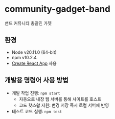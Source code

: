 # community-gadget-band

밴드 커뮤니티 총괄진 가젯

## 환경

-   Node v20.11.0 (64-bit)
-   npm v10.2.4
-   [Create React App](https://github.com/facebook/create-react-app) 사용

## 개발용 명령어 사용 방법

-   개발 작업 진행: `npm start`
    -   자동으로 내장 웹 서버를 통해 사이트를 호스트
    -   코드 핫스왑 지원: 변경 저장 즉시 로컬 서버에 반영
-   테스트 코드 실행: `npm test`
